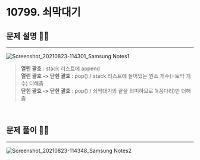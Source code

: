 # 10799. 쇠막대기 

## 문제 설명 👩‍🏫
<hr>

![Screenshot_20210823-114301_Samsung Notes1](https://user-images.githubusercontent.com/64680512/130393264-3ea4dae5-97c3-4fee-aa7e-f00c9680b12e.jpg)
> **열린 괄호** : stack 리스트에 append <br/> **열린 괄호 -> 닫힌 괄호** : pop() / stack 리스트에 들어있는 원소 개수(=토막 개수) 더해줌 <br/> **닫힌 괄호 -> 닫힌 괄호** : pop() / 쇠막대기의 끝을 의미하므로 1(꽁다리)만 더해줌


<br/>


## 문제 풀이 👩‍💻
<hr>

![Screenshot_20210823-114348_Samsung Notes2](https://user-images.githubusercontent.com/64680512/130393274-a3fab063-38b5-409c-848d-67fb3aea12c4.jpg)

